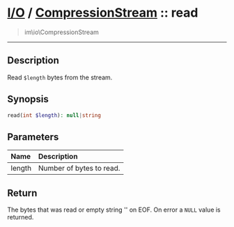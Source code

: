 # [I/O](io.md) / [CompressionStream](io-CompressionStream.md) :: read
 > im\io\CompressionStream
____

## Description
Read `$length` bytes from the stream.

## Synopsis
```php
read(int $length): null|string
```

## Parameters
| Name | Description |
| :--- | :---------- |
| length | Number of bytes to read. |

## Return
The bytes that was read or empty string '' on EOF.
On error a `NULL` value is returned.
